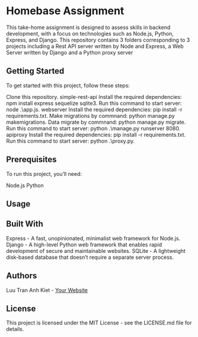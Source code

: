 # Homebase Assignment
This take-home assignment is designed to assess skills in backend development, with a focus on technologies such as Node.js, Python, Express, and Django. This repository contains 3 folders corresponding to 3 projects including a Rest API server written by Node and Express, a Web Server written by Django and a Python proxy server

## Getting Started
To get started with this project, follow these steps:

Clone this repository.
simple-rest-api
Install the required dependencies: npm install express  sequelize sqlite3.
Run this command to start server: node .\app.js.
webserver
Install the required dependencies: pip install -r requirements.txt.
Make migrations by commnand: python manage.py makemigrations.
Data migrate by commnand: python manage.py migrate.
Run this command to start server: python .\manage.py runserver 8080.
apiproxy
Install the required dependencies: pip install -r requirements.txt.
Run this command to start server: python .\proxy.py.
## Prerequisites
To run this project, you’ll need:

Node.js
Python

## Usage


## Built With
Express - A fast, unopinionated, minimalist web framework for Node.js.
Django - A high-level Python web framework that enables rapid development of secure and maintainable websites.
SQLite - A lightweight disk-based database that doesn’t require a separate server process.
## Authors
Luu Tran Anh Kiet - [Your Website](https://www.linkedin.com/in/kiet-luu-99a289199/)
## License
This project is licensed under the MIT License - see the LICENSE.md file for details.
